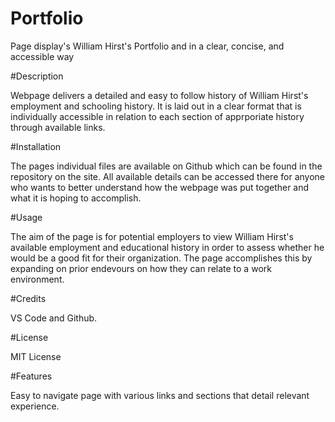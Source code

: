 # Portfolio
Page display's William Hirst's Portfolio and in a clear, concise, and accessible way

#Description

Webpage delivers a detailed and easy to follow history of William Hirst's employment and schooling history. It is laid out in a clear format that is individually accessible in relation to each section of apprporiate history through available links. 

#Installation

The pages individual files are available on Github which can be found in the repository on the site. All available details can be accessed there for anyone who wants to better understand how the webpage was put together and what it is hoping to accomplish. 

#Usage 

The aim of the page is for potential employers to view William Hirst's available employment and educational history in order to assess whether he would be a good fit for their organization. The page accomplishes this by expanding on prior endevours on how they can relate to a work environment. 

#Credits

VS Code and Github.

#License

MIT License

#Features

Easy to navigate page with various links and sections that detail relevant experience.